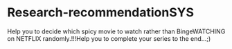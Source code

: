# Research-recommendationSYS
Help you to decide which spicy movie to watch rather than BingeWATCHING  on NETFLIX randomly.!!!Help you  to complete your series to the end...;)
